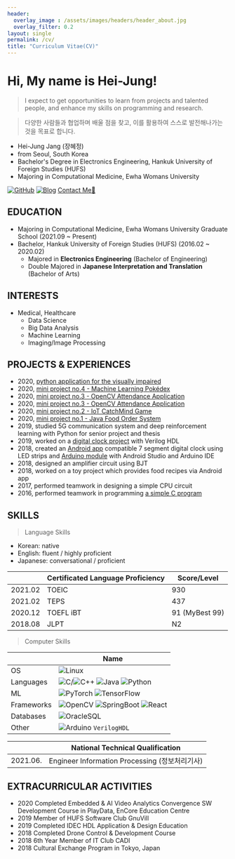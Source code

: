 ```yaml
---
header:
  overlay_image : /assets/images/headers/header_about.jpg
  overlay_filter: 0.2
layout: single
permalink: /cv/
title: "Curriculum Vitae(CV)"
---
```


# Hi, My name is Hei-Jung!

> I expect to get opportunities to learn from projects and talented people, and enhance my skills on programming and research.

> 다양한 사람들과 협업하며 배울 점을 찾고, 이를 활용하여 스스로 발전해나가는 것을 목표로 합니다.

- Hei-Jung Jang (장혜정)
- from Seoul, South Korea
- Bachelor's Degree in Electronics Engineering, Hankuk University of Foreign Studies (HUFS)
- Majoring in Computational Medicine, Ewha Womans University

[![GitHub](http://img.shields.io/badge/GitHub-black?style=flat-square&logo=github)](https://github.com/hei-jung)
[![Blog](https://img.shields.io/badge/Blog-badge?style=flat-square&logo=Naver&logoColor=white)](http://blog.naver.com/wkdgpwjd007)
[Contact Me📩](mailto:heijung.jang@ewhain.net)

## EDUCATION

- Majoring in Computational Medicine, Ewha Womans University Graduate School (2021.09 ~ Present)
- Bachelor, Hankuk University of Foreign Studies (HUFS) (2016.02 ~ 2020.02)
  - Majored in **Electronics Engineering** (Bachelor of Engineering)
  - Double Majored in **Japanese Interpretation and Translation** (Bachelor of Arts)

<!-- ## HONOURS & AWARDS

Second Distinction Scholarship, *2nd Semester of 2016*<br>
First Distinction Scholarship, *1st Semester of 2017* -->

## INTERESTS

- Medical, Healthcare
  - Data Science
  - Big Data Analysis
  - Machine Learning
  - Imaging/Image Processing

## PROJECTS & EXPERIENCES

<!-- - 2020, worked on a Web HMI project as a front end developer (business project)<br> -->
<!-- - 2019, worked on an Android app for the student cafeteria with Android Studio<br> -->
<!-- - 2019, studied deep learning with breast cancer dataset and Python<br> -->
- 2020, [python application for the visually impaired](https://github.com/hei-jung/Seesun)<br>
- 2020, [mini project no.4 - Machine Learning Pokédex](https://github.com/hei-jung/PokeDex)<br>
- 2020, [mini project no.3 - OpenCV Attendance Application](https://github.com/hei-jung/MiniProject_OpenCV)<br>
- 2020, [mini project no.3 - OpenCV Attendance Application](https://github.com/hei-jung/MiniProject_OpenCV)<br>
- 2020, [mini project no.2 - IoT CatchMind Game](https://github.com/hei-jung/catchmind_game)<br>
- 2020, [mini project no.1 - Java Food Order System](https://github.com/hei-jung/myDbApp)<br>
- 2019, studied 5G communication system and deep reinforcement learning with Python for senior project and thesis<br>
- 2019, worked on a [digital clock project](https://github.com/hei-jung/digitalClockHDL) with Verilog HDL<br>
- 2018, created an [Android app](https://github.com/hei-jung/LedControl) compatible 7 segment digital clock using LED strips and [Arduino module](https://github.com/hei-jung/LedControl_arduino) with Android Studio and Arduino IDE<br>
- 2018, designed an amplifier circuit using BJT<br>
- 2018, worked on a toy project which provides food recipes via Android app<br>
- 2017, performed teamwork in designing a simple CPU circuit<br>
- 2016, performed teamwork in programming [a simple C program](https://github.com/hei-jung/teamproject_heaven)

## SKILLS

> Language Skills

- Korean: native
- English: fluent / highly proficient
- Japanese: conversational / proficient

|   |Certificated Language Proficiency|Score/Level|
|---|---------------------------------|-----|
|2021.02|TOEIC|930|
|2021.02|TEPS|437|
|2020.12|TOEFL iBT|91 (MyBest 99)|
|2018.08|JLPT|N2|

<!-- |2020.09|FLEX| -->

> Computer Skills

|   |Name|
|---|----|
|OS|![Linux](https://img.shields.io/badge/Linux-FCC624?style=for-the-badge&logo=linux&logoColor=black)|
|Languages|![C](https://img.shields.io/badge/c-%2300599C.svg?style=for-the-badge&logo=c&logoColor=white)/![C++](https://img.shields.io/badge/c++-%2300599C.svg?style=for-the-badge&logo=c%2B%2B&logoColor=white) ![Java](https://img.shields.io/badge/java-%23ED8B00.svg?style=for-the-badge&logo=java&logoColor=white) ![Python](https://img.shields.io/badge/python-3670A0?style=for-the-badge&logo=python&logoColor=ffdd54)|
|ML|![PyTorch](https://img.shields.io/badge/PyTorch-%23EE4C2C.svg?style=for-the-badge&logo=PyTorch&logoColor=white) ![TensorFlow](https://img.shields.io/badge/TensorFlow-%23FF6F00.svg?style=for-the-badge&logo=TensorFlow&logoColor=white)|
|Frameworks|![OpenCV](https://img.shields.io/badge/opencv-%23white.svg?style=for-the-badge&logo=opencv&logoColor=white) ![SpringBoot](https://img.shields.io/badge/SpringBoot-%236DB33F.svg?style=for-the-badge&logo=spring&logoColor=white) ![React](https://img.shields.io/badge/react-%2320232a.svg?style=for-the-badge&logo=react&logoColor=%2361DAFB)|
|Databases|![OracleSQL](https://img.shields.io/badge/OracleSQL-F80000?style=for-the-badge&logo=oracle&logoColor=white)|
|Other|![Arduino](https://img.shields.io/badge/-Arduino-00979D?style=for-the-badge&logo=Arduino&logoColor=white) `VerilogHDL`|

<!-- - `OrCad` `MultiSim` `ModelSim` -->

|   |National Technical Qualification|
|---|--------------------------------|
|2021.06.|Engineer Information Processing (정보처리기사)|


## EXTRACURRICULAR ACTIVITIES

- 2020 Completed Embedded & AI Video Analytics Convergence SW Development Course in PlayData, EnCore Education Centre
- 2019 Member of HUFS Software Club GnuVill
- 2019 Completed IDEC HDL Application & Design Education
- 2018 Completed Drone Control & Development Course
- 2018 6th Year Member of IT Club CADI
- 2018 Cultural Exchange Program in Tokyo, Japan
<!-- - 2017 Math Tutor Volunteering -->
<!-- - 2016 Member of HUFS Dept. of EE Student Council -->
